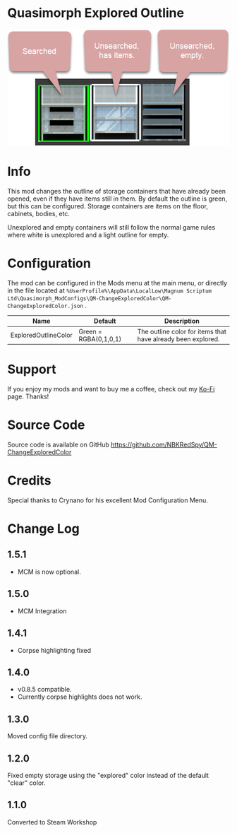 # Quasimorph Explored Outline

![three search states](media/cabinets-callouts.png)

# Info

This mod changes the outline of storage containers that have already been opened, even if they have items still in them.  By default the outline is green, but this can be configured.
Storage containers are items on the floor, cabinets, bodies, etc.

Unexplored and empty containers will still follow the normal game rules where white is unexplored and a light outline for empty.


# Configuration

The mod can be configured in the Mods menu at the main menu, or directly in the file located at ```%UserProfile%\AppData\LocalLow\Magnum Scriptum Ltd\Quasimorph_ModConfigs\QM-ChangeExploredColor\QM-ChangeExploredColor.json``` .

|Name|Default|Description|
|--|--|--|
|ExploredOutlineColor|Green = RGBA(0,1,0,1)|The outline color for items that have already been explored.|

# Support
If you enjoy my mods and want to buy me a coffee, check out my [Ko-Fi](https://ko-fi.com/nbkredspy71915) page.
Thanks!

# Source Code
Source code is available on GitHub https://github.com/NBKRedSpy/QM-ChangeExploredColor

# Credits
Special thanks to Crynano for his excellent Mod Configuration Menu.

# Change Log
## 1.5.1
* MCM is now optional.  

## 1.5.0
* MCM Integration

## 1.4.1
* Corpse highlighting fixed

## 1.4.0
* v0.8.5 compatible.
* Currently corpse highlights does not work.

## 1.3.0
Moved config file directory.

## 1.2.0
Fixed empty storage using the "explored" color instead of the default "clear" color.

## 1.1.0
Converted to Steam Workshop

